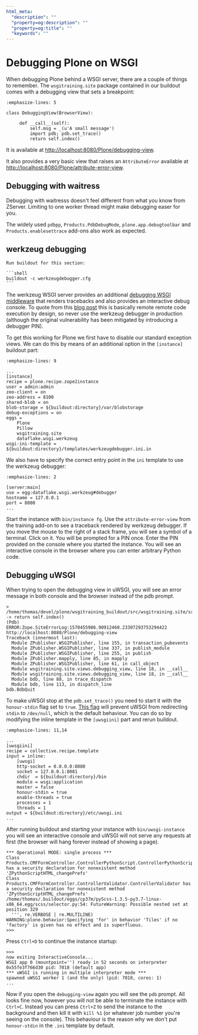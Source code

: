```yaml
---
html_meta:
  "description": ""
  "property=og:description": ""
  "property=og:title": ""
  "keywords": ""
---
```


# Debugging Plone on WSGI

When debugging Plone behind a WSGI server, there are a couple of things to remember.
The `wsgitraining.site` package contained in our buildout comes with a debugging view that sets a breakpoint:

```{code-block} python
:emphasize-lines: 5

class DebuggingView(BrowserView):

     def __call__(self):
         self.msg = _(u'A small message')
         import pdb; pdb.set_trace()
         return self.index()
```

It is available at [http://localhost:8080/Plone/debugging-view](http://localhost:8080/Plone/debugging-view).

It also provides a very basic view that raises an `AttributeError` available at [http://localhost:8080/Plone/attribute-error-view](http://localhost:8080/Plone/attribute-error-view).

## Debugging with waitress

Debugging with waitresss doesn't feel different from what you know from ZServer.
Limiting to one worker thread might make debugging easer for you.

The widely used `pdbpp`, `Products.PdbDebugMode`, `plone.app.debugtoolbar` and `Products.enablesettrace` add-ons also work as expected.

## werkzeug debugging

````{sidebar} Build now
Run buildout for this section:

```shell
buildout -c werkzeugdebugger.cfg
```
````

The werkzeug WSGI server provides an additional [debugging WSGI middleware](https://werkzeug.palletsprojects.com/en/0.16.x/debug) that renders tracebacks and also provides an interactive debug console.
To quote from this [blog post](https://labs.detectify.com/2015/10/02/how-patreon-got-hacked-publicly-exposed-werkzeug-debugger/) this is basically remote remote code execution by design, so never use the werkzeug debugger in production (although the original vulnerability has been mitigated by introducing a debugger PIN).

To get this working for Plone we first have to disable our standard exception views.
We can do this by means of an additional option in the `[instance]` buildout part:

```{code-block} ini
:emphasize-lines: 9

...
[instance]
recipe = plone.recipe.zope2instance
user = admin:admin
zeo-client = on
zeo-address = 8100
shared-blob = on
blob-storage = ${buildout:directory}/var/blobstorage
debug-exceptions = on
eggs =
    Plone
    Pillow
    wsgitraining.site
    dataflake.wsgi.werkzeug
wsgi-ini-template = ${buildout:directory}/templates/werkzeugdebugger.ini.in
```

We also have to specify the correct entry point in the `ini` template to use the werkzeug debugger:

```{code-block} ini
:emphasize-lines: 2

[server:main]
use = egg:dataflake.wsgi.werkzeug#debugger
hostname = 127.0.0.1
port = 8080
...
```

Start the instance with `bin/instance fg`.
Use the `attribute-error-view` from the training add-on to see a traceback rendered by werkzeug debugger.
If you move the mouse to the right of a stack frame, you will see a symbol of a terminal.
Click on it.
You will be prompted for a PIN once.
Enter the PIN provided on the console where you started the instance.
You will see an interactive console in the browser where you can enter arbitrary Python code.

## Debugging uWSGI

When trying to open the debugging view in uWSGI, you will see an error message in both console and the browser instead of the pdb prompt.

```shell
> /home/thomas/devel/plone/wsgitraining_buildout/src/wsgitraining.site/src/wsgitraining/site/views/debugging_view.py(18)__call__()
-> return self.index()
(Pdb)
ERROR:Zope.SiteErrorLog:1570455986.90912460.23307293753294422 http://localhost:8080/Plone/debugging-view
Traceback (innermost last):
  Module ZPublisher.WSGIPublisher, line 155, in transaction_pubevents
  Module ZPublisher.WSGIPublisher, line 337, in publish_module
  Module ZPublisher.WSGIPublisher, line 255, in publish
  Module ZPublisher.mapply, line 85, in mapply
  Module ZPublisher.WSGIPublisher, line 61, in call_object
  Module wsgitraining.site.views.debugging_view, line 18, in __call__
  Module wsgitraining.site.views.debugging_view, line 18, in __call__
  Module bdb, line 88, in trace_dispatch
  Module bdb, line 113, in dispatch_line
bdb.BdbQuit
```

To make uWSGI stop at the `pdb.set_trace()` you need to start it with the `honour-stdin` flag set to `true`.
[This flag](https://uwsgi-docs.readthedocs.io/en/latest/Options.html#honour-stdin) will prevent uWSGI from redirecting `stdin` to `/dev/null`, which is the default behaviour.
You can do so by modifying the inline template in the `[uwsgiini]` part and rerun buildout.

```{code-block} ini
:emphasize-lines: 11,14

...
[uwsgiini]
recipe = collective.recipe.template
input = inline:
    [uwsgi]
    http-socket = 0.0.0.0:8080
    socket = 127.0.0.1:8081
    chdir  = ${buildout:directory}/bin
    module = wsgi:application
    master = false
    honour-stdin = true
    enable-threads = true
    processes = 1
    threads = 1
output = ${buildout:directory}/etc/uwsgi.ini
...
```

After running buildout and starting your instance with `bin/uwsgi-instance` you will see an interactive console and uWSGI will not serve any requests at first (the browser will hang forever instead of showing a page).

```console
*** Operational MODE: single process ***
Class Products.CMFFormController.ControllerPythonScript.ControllerPythonScript has a security declaration for nonexistent method 'ZPythonScriptHTML_changePrefs'
Class Products.CMFFormController.ControllerValidator.ControllerValidator has a security declaration for nonexistent method 'ZPythonScriptHTML_changePrefs'
/home/thomas/.buildout/eggs/cp37m/pyScss-1.3.5-py3.7-linux-x86_64.egg/scss/selector.py:54: FutureWarning: Possible nested set at position 329
  ''', re.VERBOSE | re.MULTILINE)
WARNING:plone.behavior:Specifying 'for' in behavior 'Tiles' if no 'factory' is given has no effect and is superfluous.
>>>
```

Press `Ctrl+D` to continue the instance startup:

```console
>>>
now exiting InteractiveConsole...
WSGI app 0 (mountpoint='') ready in 52 seconds on interpreter 0x55fe3f766d30 pid: 7018 (default app)
*** uWSGI is running in multiple interpreter mode ***
spawned uWSGI worker 1 (and the only) (pid: 7018, cores: 1)
...
```

Now if you open the `debugging-view` again you will see the `pdb` prompt.
All looks fine now, however you will not be able to terminate the instance with `Ctrl+C`.
Instead you can press `Ctrl+Z` to send the instance to the background and then kill it with `kill %1` (or whatever job number you're seeing on the console).
This behaviour is the reason why we don't put `honour-stdin` in the `.ini` template by default.
